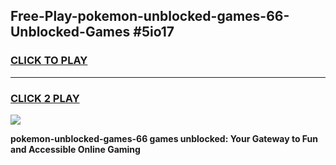 
## Free-Play-pokemon-unblocked-games-66-Unblocked-Games #5io17
<h3>
<a href="https://news.freeplayer.one?title=pokemon-unblocked-games-66&ref=8M">CLICK TO PLAY</a></h3>
<hr>

<h3>
<a href="https://news.freeplayer.one?title=pokemon-unblocked-games-66&ref=8M">CLICK 2 PLAY</a>
  
</h3>

<a href="https://news.freeplayer.one?title=pokemon-unblocked-games-66&ref=8M"><img src="https://clearcache.store/games.png"></a>


**pokemon-unblocked-games-66 games unblocked: Your Gateway to Fun and Accessible Online Gaming**
